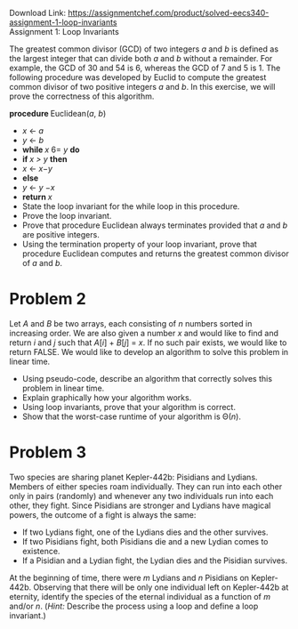 Download Link: https://assignmentchef.com/product/solved-eecs340-assignment-1-loop-invariants
<br>
Assignment 1: Loop Invariants

The greatest common divisor (GCD) of two integers <em>a </em>and <em>b </em>is defined as the largest integer that can divide both <em>a </em>and <em>b </em>without a remainder. For example, the GCD of 30 and 54 is 6, whereas the GCD of 7 and 5 is 1. The following procedure was developed by Euclid to compute the greatest common divisor of two positive integers <em>a </em>and <em>b</em>. In this exercise, we will prove the correctness of this algorithm.

<strong>procedure </strong>Euclidean(<em>a</em>, <em>b</em>)

<ul>

 <li><em>x </em>← <em>a</em></li>

 <li><em>y </em>← <em>b</em></li>

 <li><strong>while </strong><em>x </em>6= <em>y </em><strong>do</strong></li>

 <li><strong>if </strong><em>x &gt; y </em><strong>then</strong></li>

 <li><em>x </em>← <em>x</em>−<em>y</em></li>

 <li><strong>else</strong></li>

 <li><em>y </em>← <em>y </em>−<em>x</em></li>

 <li><strong>return </strong><em>x</em></li>

 <li>State the loop invariant for the while loop in this procedure.</li>

 <li>Prove the loop invariant.</li>

 <li>Prove that procedure Euclidean always terminates provided that <em>a </em>and <em>b </em>are positive integers.</li>

 <li>Using the termination property of your loop invariant, prove that procedure Euclidean computes and returns the greatest common divisor of <em>a </em>and <em>b</em>.</li>

</ul>

<h1>Problem 2</h1>

Let <em>A </em>and <em>B </em>be two arrays, each consisting of <em>n </em>numbers sorted in increasing order. We are also given a number <em>x </em>and would like to find and return <em>i </em>and <em>j </em>such that <em>A</em>[<em>i</em>] + <em>B</em>[<em>j</em>] = <em>x</em>. If no such pair exists, we would like to return FALSE. We would like to develop an algorithm to solve this problem in linear time.

<ul>

 <li>Using pseudo-code, describe an algorithm that correctly solves this problem in linear time.</li>

 <li>Explain graphically how your algorithm works.</li>

 <li>Using loop invariants, prove that your algorithm is correct.</li>

 <li>Show that the worst-case runtime of your algorithm is Θ(<em>n</em>).</li>

</ul>

<h1>Problem 3</h1>

Two species are sharing planet Kepler-442b: Pisidians and Lydians. Members of either species roam individually. They can run into each other only in pairs (randomly) and whenever any two individuals run into each other, they fight. Since Pisidians are stronger and Lydians have magical powers, the outcome of a fight is always the same:

<ul>

 <li>If two Lydians fight, one of the Lydians dies and the other survives.</li>

 <li>If two Pisidians fight, both Pisidians die and a new Lydian comes to existence.</li>

 <li>If a Pisidian and a Lydian fight, the Lydian dies and the Pisidian survives.</li>

</ul>

At the beginning of time, there were <em>m </em>Lydians and <em>n </em>Pisidians on Kepler-442b. Observing that there will be only one individual left on Kepler-442b at eternity, identify the species of the eternal individual as a function of <em>m </em>and/or <em>n</em>. (<em>Hint: </em>Describe the process using a loop and define a loop invariant.)